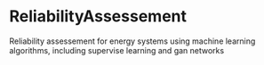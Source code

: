 # ReliabilityAssessement
Reliability assessement for energy systems using machine learning algorithms, including supervise learning and gan networks
